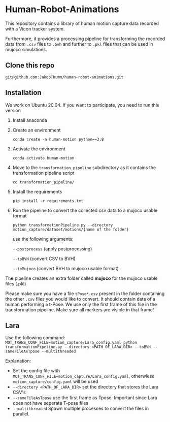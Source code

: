 # Human-Robot-Animations

This repository contains a library of human motion capture data recorded with a Vicon tracker system.

Furthermore, it provides a processing pipeline for transforming the recorded data from `.csv` files to `.bvh` and further to `.pkl` files that can be used in mujoco simulations.

## Clone this repo
```
git@github.com:JakobThumm/human-robot-animations.git
```

## Installation
We work on Ubuntu 20.04. If you want to participate, you need to run this version

1. Install anaconda 
2. Create an environment 
    ```
    conda create -n human-motion python==3.8
    ```
3. Activate the environment
    ```
    conda activate human-motion 
    ```
4. Move to the `transformation_pipeline` subdirectory as it contains the transformation pipeline script
    ```
    cd transformation_pipeline/
    ```
5. Install the requirements
    ```
    pip install -r requirements.txt 
    ```
6. Run the pipeline to convert the collected csv data to a mujoco usable format
    ```
    python transformationPipeline.py --directory motion_capture/dataset/motions/{name of the folder} 
    ```
    use the following arguments:

    `--postprocess` (apply postprocessing)

    `--toBVH` (convert CSV to BVH)

    `--toMujoco` (convert BVH to mujoco usable format)

The pipeline creates an extra folder called **mujoco** for the mujoco usable files (.pkl)

Please make sure you have a file `tPose*.csv` present in the folder containing the other `.csv` files you would like to convert. It should contain data of a human performing a t-Pose. We use only the first frame of this file in the transformation pipeline. Make sure all markers are visible in that frame!


## Lara
Use the following command:
```MOT_TRANS_CONF_FILE=motion_capture/Lara_config.yaml python transformationPipeline.py --directory <PATH_OF_LARA_DIR> --toBVH --sameFileAsTpose --multithreaded```

Explanation:
- Set the config file with `MOT_TRANS_CONF_FILE=motion_capture/Lara_config.yaml`, otherwiese `motion_capture/config.yaml` will be used
- `--directory <PATH_OF_LARA_DIR>` set the directory that stores the Lara CSV's
- `--sameFileAsTpose` use the first frame as Tpose. Important since Lara does not have seperate T-pose files
- `--multithreaded` Spawn multiple processes to convert the files in parallel.